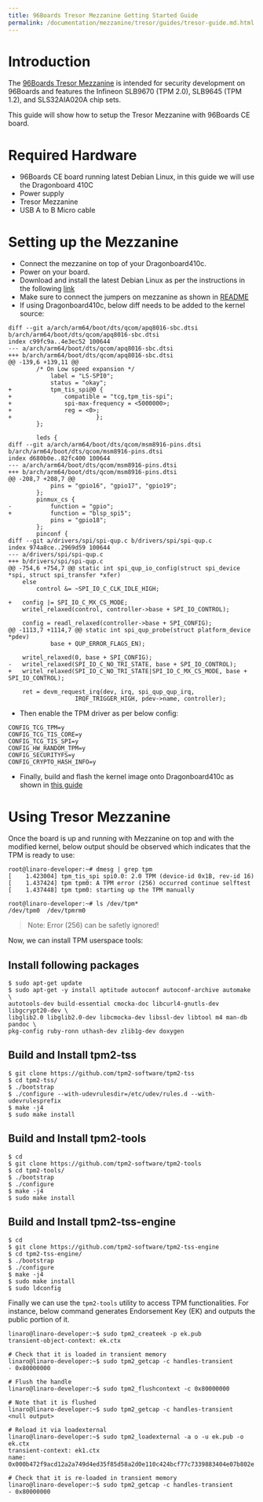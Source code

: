 ```yaml
---
title: 96Boards Tresor Mezzanine Getting Started Guide
permalink: /documentation/mezzanine/tresor/guides/tresor-guide.md.html
---
```

# Introduction

The [96Boards Tresor Mezzanine](https://www.96boards.org/product/tresor/) is
intended for security development on 96Boards and features the Infineon SLB9670
(TPM 2.0), SLB9645 (TPM 1.2), and SLS32AIA020A chip sets.

This guide will show how to setup the Tresor Mezzanine with 96Boards CE board.

# Required Hardware

- 96Boards CE board running latest Debian Linux, in this guide we will use the
  Dragonboard 410C
- Power supply
- Tresor Mezzanine
- USB A to B Micro cable

# Setting up the Mezzanine

- Connect the mezzanine on top of your Dragonboard410c.
- Power on your board.
- Download and install the latest Debian Linux as per the instructions in the
following [link](https://www.96boards.org/documentation/consumer/dragonboard410c/downloads/debian.md.html)
- Make sure to connect the jumpers on mezzanine as shown in [README](../README.md#11-about-the-96boards-tresor-mezzanine)
- If using Dragonboard410c, below diff needs to be added to the kernel source:

```shell
diff --git a/arch/arm64/boot/dts/qcom/apq8016-sbc.dtsi b/arch/arm64/boot/dts/qcom/apq8016-sbc.dtsi
index c99fc9a..4e3ec52 100644
--- a/arch/arm64/boot/dts/qcom/apq8016-sbc.dtsi
+++ b/arch/arm64/boot/dts/qcom/apq8016-sbc.dtsi
@@ -139,6 +139,11 @@
 		/* On Low speed expansion */
 			label = "LS-SPI0";
 			status = "okay";
+			tpm_tis_spi@0 {
+				compatible = "tcg,tpm_tis-spi";
+				spi-max-frequency = <5000000>;
+				reg = <0>;
+                        };
 		};
 
 		leds {
diff --git a/arch/arm64/boot/dts/qcom/msm8916-pins.dtsi b/arch/arm64/boot/dts/qcom/msm8916-pins.dtsi
index d680b0e..82fc400 100644
--- a/arch/arm64/boot/dts/qcom/msm8916-pins.dtsi
+++ b/arch/arm64/boot/dts/qcom/msm8916-pins.dtsi
@@ -208,7 +208,7 @@
 			pins = "gpio16", "gpio17", "gpio19";
 		};
 		pinmux_cs {
-			function = "gpio";
+			function = "blsp_spi5";
 			pins = "gpio18";
 		};
 		pinconf {
diff --git a/drivers/spi/spi-qup.c b/drivers/spi/spi-qup.c
index 974a8ce..2969d59 100644
--- a/drivers/spi/spi-qup.c
+++ b/drivers/spi/spi-qup.c
@@ -754,6 +754,7 @@ static int spi_qup_io_config(struct spi_device *spi, struct spi_transfer *xfer)
 	else
 		control &= ~SPI_IO_C_CLK_IDLE_HIGH;
 
+	config |= SPI_IO_C_MX_CS_MODE;
 	writel_relaxed(control, controller->base + SPI_IO_CONTROL);
 
 	config = readl_relaxed(controller->base + SPI_CONFIG);
@@ -1113,7 +1114,7 @@ static int spi_qup_probe(struct platform_device *pdev)
 			base + QUP_ERROR_FLAGS_EN);
 
 	writel_relaxed(0, base + SPI_CONFIG);
-	writel_relaxed(SPI_IO_C_NO_TRI_STATE, base + SPI_IO_CONTROL);
+	writel_relaxed(SPI_IO_C_NO_TRI_STATE|SPI_IO_C_MX_CS_MODE, base + SPI_IO_CONTROL);
 
 	ret = devm_request_irq(dev, irq, spi_qup_qup_irq,
 			       IRQF_TRIGGER_HIGH, pdev->name, controller);
```
- Then enable the TPM driver as per below config:

```shell
CONFIG_TCG_TPM=y
CONFIG_TCG_TIS_CORE=y
CONFIG_TCG_TIS_SPI=y
CONFIG_HW_RANDOM_TPM=y
CONFIG_SECURITYFS=y
CONFIG_CRYPTO_HASH_INFO=y
```

- Finally, build and flash the kernel image onto Dragonboard410c as shown in [this guide](https://github.com/96boards/documentation/blob/171013c54099bdce960eca7cb421b95dd76eae6b/consumer/dragonboard/dragonboard410c/build/kernel.md)

# Using Tresor Mezzanine

Once the board is up and running with Mezzanine on top and with the modified
kernel, below output should be observed which indicates that the TPM is ready
to use:

```shell
root@linaro-developer:~# dmesg | grep tpm
[    1.423004] tpm_tis_spi spi0.0: 2.0 TPM (device-id 0x1B, rev-id 16)
[    1.437424] tpm tpm0: A TPM error (256) occurred continue selftest
[    1.437448] tpm tpm0: starting up the TPM manually

root@linaro-developer:~# ls /dev/tpm*
/dev/tpm0  /dev/tpmrm0
```

> Note: Error (256) can be safetly ignored!

Now, we can install TPM userspace tools:

## Install following packages

```shell
$ sudo apt-get update
$ sudo apt-get -y install aptitude autoconf autoconf-archive automake \
autotools-dev build-essential cmocka-doc libcurl4-gnutls-dev libgcrypt20-dev \
libglib2.0 libglib2.0-dev libcmocka-dev libssl-dev libtool m4 man-db pandoc \
pkg-config ruby-ronn uthash-dev zlib1g-dev doxygen
```

## Build and Install tpm2-tss

```shell
$ git clone https://github.com/tpm2-software/tpm2-tss
$ cd tpm2-tss/
$ ./bootstrap
$ ./configure --with-udevrulesdir=/etc/udev/rules.d --with-udevrulesprefix
$ make -j4
$ sudo make install
```

## Build and Install tpm2-tools

```shell
$ cd
$ git clone https://github.com/tpm2-software/tpm2-tools
$ cd tpm2-tools/
$ ./bootstrap
$ ./configure
$ make -j4
$ sudo make install
```

## Build and Install tpm2-tss-engine

```shell
$ cd
$ git clone https://github.com/tpm2-software/tpm2-tss-engine
$ cd tpm2-tss-engine/
$ ./bootstrap
$ ./configure
$ make -j4
$ sudo make install
$ sudo ldconfig
```

Finally we can use the `tpm2-tools` utility to access TPM functionalities.
For instance, below command generates Endorsement Key (EK) and outputs the
public portion of it.

```shell
linaro@linaro-developer:~$ sudo tpm2_createek -p ek.pub
transient-object-context: ek.ctx

# Check that it is loaded in transient memory
linaro@linaro-developer:~$ sudo tpm2_getcap -c handles-transient
- 0x80000000

# Flush the handle
linaro@linaro-developer:~$ sudo tpm2_flushcontext -c 0x80000000

# Note that it is flushed
linaro@linaro-developer:~$ sudo tpm2_getcap -c handles-transient
<null output>

# Reload it via loadexternal
linaro@linaro-developer:~$ sudo tpm2_loadexternal -a o -u ek.pub -o ek.ctx
transient-context: ek1.ctx
name: 0x000b472f9acd12a2a749d4ed35f85d58a2d0e110c424bcf77c7339883404e07b802e

# Check that it is re-loaded in transient memory
linaro@linaro-developer:~$ sudo tpm2_getcap -c handles-transient
- 0x80000000
```
